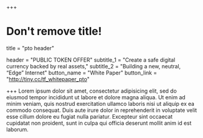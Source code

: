 +++
# Don't remove title!
title = "pto header"

header = "PUBLIC TOKEN OFFER"
subtitle_1 = "Create a safe digital currency backed by real assets,"
subtitle_2 = "Building a new, neutral, “Edge” Internet"
button_name = "White Paper"
button_link = "http://tiny.cc/tf_whitepaper_pto"

+++
Lorem ipsum dolor sit amet, consectetur adipisicing elit, sed do eiusmod tempor incididunt ut labore et dolore magna aliqua. Ut enim ad minim veniam, quis nostrud exercitation ullamco laboris nisi ut aliquip ex ea commodo consequat. Duis aute irure dolor in reprehenderit in voluptate velit esse cillum dolore eu fugiat nulla pariatur. Excepteur sint occaecat cupidatat non proident, sunt in culpa qui officia deserunt mollit anim id est laborum.
